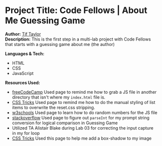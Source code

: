 # Project Title: Code Fellows | About Me Guessing Game 
**Author:** [Tif Taylor](https://github.com/tiftaylor)  
**Description:** This is the first step in a multi-lab project with Code Fellows that starts with a guessing game about me (the author)  

**Languages & Tech:**  
- HTML
- CSS
- JavaScript

**Resources Used:**  
- [freeCodeCamp](https://www.freecodecamp.org/news/link-javascript-to-html-with-the-src/) Used page to remind me how to grab a JS file in another directory that isn't where my `index.html` file is.
- [CSS Tricks](https://css-tricks.com/almanac/properties/l/list-style/) Used page to remind me how to do the manual styling of list items to overwrite the reset.css stripping.
- [w3schools](https://www.w3schools.com/js/js_random.asp) Used page to learn how to do random numbers for the JS file
- [stackoverflow](https://stackoverflow.com/questions/17907455/how-to-get-numeric-value-from-a-prompt-box) Used page to figure out `parseInt` for my prompt string conversion for logical comparison in Guessing Game
- Utilized TA Alistair Blake during Lab 03 for correcting the input capture in my for loop
- [CSS Tricks](https://css-tricks.com/almanac/properties/b/box-shadow/) Used this page to help me add a box-shadow to my image